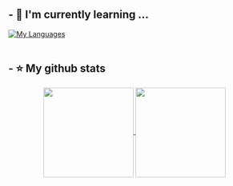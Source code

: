 ## - 🌱 I'm currently learning ...
[![My Languages](https://skillicons.dev/icons?i=python,c,cs,html,css,js,react,githubactions,docker&perline=6)](https://skillicons.dev) <br>
<br />

## - ⭐️ My github stats
<div align="center">
  <a href="https://github.com/karpitony">
    <img height=180 align="center" src="https://github-readme-stats.vercel.app/api?username=karpitony&show_icons=true&theme=dark&langs_count=6&count_private=true&rank_icon=github&bg_color=60,1d4ed8,0065cd,00699f,00666b,065f46&title_color=fff&text_color=fff" />
  </a>
  <a href="https://github.com/karpitony">
    <img height=180 align="center" src="https://github-readme-stats.vercel.app/api/top-langs/?username=karpitony&layout=compact&theme=dark&langs_count=6&count_private=true&bg_color=60,1d4ed8,0065cd,00699f,00666b,065f46&title_color=fff&text_color=fff">
  </a>
</div>

<!--
## - Algorithm Study
<div align="center">
  <a href="https://solved.ac/pocky1017">
    <img src="http://mazassumnida.wtf/api/v2/generate_badge?boj=pocky1017"/>
  </a>
  <a href="https://solved.ac/pocky1017">
    <img src="http://mazandi.herokuapp.com/api?handle=pocky1017&theme=dark"/>
  </a>
</div>
-->
